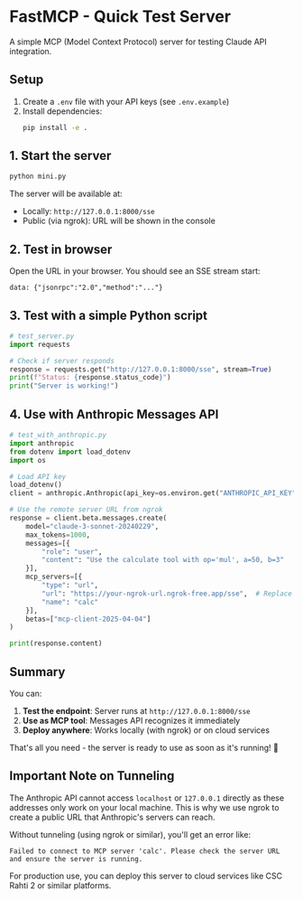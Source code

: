 # FastMCP - Quick Test Server

A simple MCP (Model Context Protocol) server for testing Claude API integration.

## Setup

1. Create a `.env` file with your API keys (see `.env.example`)
2. Install dependencies:
   ```bash
   pip install -e .
   ```

## 1. Start the server

```bash
python mini.py
```

The server will be available at:

- Locally: `http://127.0.0.1:8000/sse`
- Public (via ngrok): URL will be shown in the console

## 2. Test in browser

Open the URL in your browser. You should see an SSE stream start:

```
data: {"jsonrpc":"2.0","method":"..."}
```

## 3. Test with a simple Python script

```python
# test_server.py
import requests

# Check if server responds
response = requests.get("http://127.0.0.1:8000/sse", stream=True)
print(f"Status: {response.status_code}")
print("Server is working!")
```

## 4. Use with Anthropic Messages API

```python
# test_with_anthropic.py
import anthropic
from dotenv import load_dotenv
import os

# Load API key
load_dotenv()
client = anthropic.Anthropic(api_key=os.environ.get("ANTHROPIC_API_KEY"))

# Use the remote server URL from ngrok
response = client.beta.messages.create(
    model="claude-3-sonnet-20240229",
    max_tokens=1000,
    messages=[{
        "role": "user",
        "content": "Use the calculate tool with op='mul', a=50, b=3"
    }],
    mcp_servers=[{
        "type": "url",
        "url": "https://your-ngrok-url.ngrok-free.app/sse",  # Replace with your ngrok URL
        "name": "calc"
    }],
    betas=["mcp-client-2025-04-04"]
)

print(response.content)
```

## Summary

You can:

1. **Test the endpoint**: Server runs at `http://127.0.0.1:8000/sse`
2. **Use as MCP tool**: Messages API recognizes it immediately
3. **Deploy anywhere**: Works locally (with ngrok) or on cloud services

That's all you need - the server is ready to use as soon as it's running! 🚀

## Important Note on Tunneling

The Anthropic API cannot access `localhost` or `127.0.0.1` directly as these addresses only work on your local machine. This is why we use ngrok to create a public URL that Anthropic's servers can reach.

Without tunneling (using ngrok or similar), you'll get an error like:

```
Failed to connect to MCP server 'calc'. Please check the server URL and ensure the server is running.
```

For production use, you can deploy this server to cloud services like CSC Rahti 2 or similar platforms.
